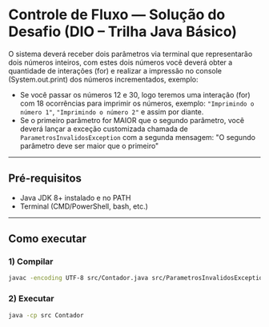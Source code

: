 # Controle de Fluxo — Solução do Desafio (DIO – Trilha Java Básico)

O sistema deverá receber dois parâmetros via terminal que representarão dois números inteiros, com estes dois números você deverá obter a quantidade de interações (for) e realizar a impressão no console (System.out.print) dos números incrementados, exemplo:

* Se você passar os números 12 e 30, logo teremos uma interação (for) com 18 ocorrências para imprimir os números, exemplo: `"Imprimindo o número 1"`, `"Imprimindo o número 2"` e assim por diante.
* Se o primeiro parâmetro for MAIOR que o segundo parâmetro, você deverá lançar a exceção customizada chamada de `ParametrosInvalidosException` com a segunda mensagem: "O segundo parâmetro deve ser maior que o primeiro"   

---

## Pré-requisitos
- Java JDK 8+ instalado e no PATH
- Terminal (CMD/PowerShell, bash, etc.)

---

## Como executar

### 1) Compilar
```bash
javac -encoding UTF-8 src/Contador.java src/ParametrosInvalidosException.java
```

### 2) Executar
```bash
java -cp src Contador
```